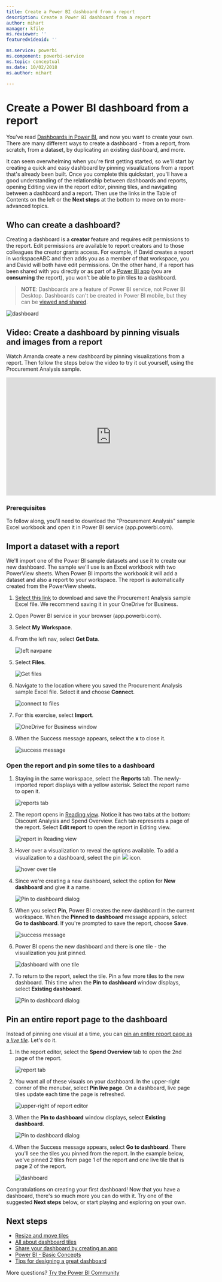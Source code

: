 ```yaml
---
title: Create a Power BI dashboard from a report
description: Create a Power BI dashboard from a report
author: mihart
manager: kfile
ms.reviewer: ''
featuredvideoid: ''

ms.service: powerbi
ms.component: powerbi-service
ms.topic: conceptual
ms.date: 10/02/2018
ms.author: mihart

---
```

# Create a Power BI dashboard from a report
You've read [Dashboards in Power BI](service-dashboards.md), and now you want to create your own. There are many different ways to create a dashboard - from a report, from scratch, from a dataset, by duplicating an existing dashboard, and more.  

It can seem overwhelming when you're first getting started, so we'll start by creating a quick and easy dashboard by pinning visualizations from a report that's already been built. Once you complete this quickstart, you'll have a good understanding of the relationship between dashboards and reports, opening Editing view in the report editor, pinning tiles, and navigating between a dashboard and a report. Then use the links in the Table of Contents on the left or the **Next steps** at the bottom to move on to more-advanced topics.

## Who can create a dashboard?
Creating a dashboard is a **creator** feature and requires edit permissions to the report. Edit permissions are available to report creators and to those colleagues the creator grants access. For example, if David creates a report in workspaceABC and then adds you as a member of that workspace, you and David will both have edit permissions. On the other hand, if a report has been shared with you directly or as part of a [Power BI app](service-create-distribute-apps.md) (you are **consuming** the report), you won't be able to pin tiles to a dashboard.

> **NOTE**: Dashboards are a feature of Power BI service, not Power BI Desktop. Dashboards can't be created in Power BI mobile, but they can be [viewed and shared](consumer/mobile/mobile-apps-view-dashboard.md).
>
> 

![dashboard](media/service-dashboard-create/power-bi-completed-dashboard-small.png)

## Video: Create a dashboard by pinning visuals and images from a report
Watch Amanda create a new dashboard by pinning visualizations from a report. Then follow the steps below the video to try it out yourself, using the Procurement Analysis sample.

<iframe width="560" height="315" src="https://www.youtube.com/embed/lJKgWnvl6bQ" frameborder="0" allowfullscreen></iframe>

### Prerequisites
To follow along, you'll need to download the "Procurement Analysis" sample Excel workbook and open it in Power BI service (app.powerbi.com).

## Import a dataset with a report
We'll import one of the Power BI sample datasets and use it to create our new dashboard. The sample we'll use is an Excel workbook with two PowerView sheets. When Power BI imports the workbook it will add a dataset and also a report to your workspace.  The report is automatically created from the PowerView sheets.

1. [Select this link](http://go.microsoft.com/fwlink/?LinkId=529784) to download and save the Procurement Analysis sample Excel file. We recommend saving it in your OneDrive for Business.
2. Open Power BI service in your browser (app.powerbi.com).
3. Select **My Workspace**.
4. From the left nav, select **Get Data**.

    ![left navpane](media/service-dashboard-create/power-bi-get-data3.png)
5. Select **Files**.

   ![Get files](media/service-dashboard-create/power-bi-select-files.png)
6. Navigate to the location where you saved the Procurement Analysis sample Excel file. Select it and choose **Connect**.

   ![connect to files](media/service-dashboard-create/power-bi-connectnew.png)
7. For this exercise, select **Import**.

    ![OneDrive for Business window](media/service-dashboard-create/power-bi-import.png)
8. When the Success message appears, select the **x** to close it.

   ![success message](media/service-dashboard-create/power-bi-view-datasetnew.png)

### Open the report and pin some tiles to a dashboard
1. Staying in the same workspace, select the **Reports** tab. The newly-imported report displays with a yellow asterisk. Select the report name to open it.

    ![reports tab](media/service-dashboard-create/power-bi-reports.png)
2. The report opens in [Reading view](service-interact-with-a-report-in-reading-view.md). Notice it has two tabs at the bottom: Discount Analysis and Spend Overview. Each tab represents a page of the report.
    Select **Edit report** to open the report in Editing view.

    ![report in Reading view](media/service-dashboard-create/power-bi-reading-view.png)
3. Hover over a visualization to reveal the options available. To add a visualization to a dashboard, select the pin ![](media/service-dashboard-create/power-bi-pin-icon.png) icon.

    ![hover over tile](media/service-dashboard-create/power-bi-hover.png)
4. Since we're creating a new dashboard, select the option for **New dashboard** and give it a name.

   ![Pin to dashboard dialog](media/service-dashboard-create/power-bi-pin-tile.png)
5. When you select **Pin**, Power BI creates the new dashboard in the current workspace. When the **Pinned to dashboard** message appears, select **Go to dashboard**. If you're prompted to save the report, choose **Save**.

     ![success message](media/service-dashboard-create/power-bi-pin-success.png)
6. Power BI opens the new dashboard and there is one tile - the visualization you just pinned.

   ![dashboard with one tile](media/service-dashboard-create/power-bi-pinned.png)
7. To return to the report, select the tile. Pin a few more tiles to the new dashboard. This time when the **Pin to dashboard** window displays, select **Existing dashboard**.  

   ![Pin to dashboard dialog](media/service-dashboard-create/power-bi-existing-dashboard.png)

## Pin an entire report page to the dashboard
Instead of pinning one visual at a time, you can [pin an entire report page as a *live tile*](service-dashboard-pin-live-tile-from-report.md). Let's do it.

1. In the report editor, select the **Spend Overview** tab to open the 2nd page of the report.

   ![report tab](media/service-dashboard-create/power-bi-page-tab.png)

2. You want all of these visuals on your dashboard.  In the upper-right corner of the menubar, select **Pin live page**. On a dashboard, live page tiles update each time the page is refreshed.

   ![upper-right of report editor](media/service-dashboard-create/power-bi-pin-live.png)

3. When the **Pin to dashboard** window displays, select **Existing dashboard**.

   ![Pin to dashboard dialog](media/service-dashboard-create/power-bi-pin-live2.png)

4. When the Success message appears, select **Go to dashboard**. There you'll see the tiles you pinned from the report. In the example below, we've pinned 2 tiles from page 1 of the report and one live tile that is page 2 of the report.

   ![dashboard](media/service-dashboard-create/power-bi-dashboard.png)

Congratulations on creating your first dashboard! Now that you have a dashboard, there's so much more you can do with it.  Try one of the suggested **Next steps** below, or start playing and exploring on your own.   

## Next steps
* [Resize and move tiles](service-dashboard-edit-tile.md)
* [All about dashboard tiles](service-dashboard-tiles.md)
* [Share your dashboard by creating an app](service-install-use-apps.md)
* [Power BI - Basic Concepts](service-basic-concepts.md)
* [Tips for designing a great dashboard](service-dashboards-design-tips.md)

More questions? [Try the Power BI Community](http://community.powerbi.com/)
